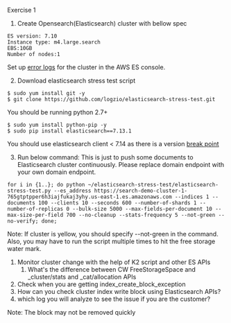 Exercise 1

1. Create Opensearch(Elasticsearch) cluster with bellow spec
```
ES version: 7.10
Instance type: m4.large.search
EBS:10GB
Number of nodes:1
```
Set up [error logs](https://docs.aws.amazon.com/opensearch-service/latest/developerguide/createdomain-configure-slow-logs.html) for the cluster in the AWS ES console.


2. Download elasticsearch stress test script
```
$ sudo yum install git -y
$ git clone https://github.com/logzio/elasticsearch-stress-test.git
```
You should be running python 2.7+

```
$ sudo yum install python-pip -y
$ sudo pip install elasticsearch==7.13.1
```
You should use elasticsearch client < 7.14 as there is a version [break point](https://github.com/elastic/elasticsearch-ruby/issues/1429)

3. Run below command: This is just to push some documents to Elasticsearch cluster continuously. Please replace domain endpoint with your own domain endpoint.
```
for i in {1..}; do python ~/elasticsearch-stress-test/elasticsearch-stress-test.py --es_address https://search-demo-cluster-1-765gtptpper6h3iajfukaj3yhy.us-east-1.es.amazonaws.com --indices 1 --documents 100 --clients 10 --seconds 600 --number-of-shards 1 --number-of-replicas 0 --bulk-size 5000 --max-fields-per-document 10 --max-size-per-field 700 --no-cleanup --stats-frequency 5 --not-green --no-verify; done;
```
Note: If cluster is yellow, you should specify --not-green in the command. Also, you may have to run the script multiple times to hit the free storage water mark.

1. Monitor cluster change with the help of K2 script and other ES APIs
   1. What's the difference between CW FreeStorageSpace and _cluster/stats and _cat/allocation APIs
1. Check when you are getting index_create_block_exception
1. How can you check cluster index write block using Elasticsearch APIs?
1. which log you will analyze to see the issue if you are the customer?

Note: The block may not be removed quickly
